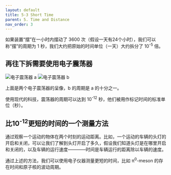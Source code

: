 ```yaml
---
layout: default
title: 5-3 Short Time
parent: 5. Time and Distance
nav_order: 3
---
```

如果装置“摆”在一小时内摆动了 3600 次（假设一天有24个小时），我们可以称“摆”的周期为 1 秒，我们大约把原始的时间单位（一天）大约拆分了 10<sup>-5</sup> 倍。

## 再往下拆需要使用电子震荡器
![电子震荡器 a](/assets/volume-1/fig-5-2-a.png)
![电子震荡器 b](/assets/volume-1/fig-5-2-b.png)

上面是两个电子震荡器的呈像，b 的周期是 a 的十分之一。

使用现代的科技，震荡器的周期可以达到 10<sup>-12</sup> 秒，他们被用作标记时间的标准单位（秒）。

## 比10<sup>-12</sup>更短的时间的一个测量方法
通过观察一个运动的物体在两个时刻的运动距离。比如，一个运动的车辆的头灯的开启和关闭，可以让我们了解到头灯开启了多久，假设我们知道头灯是在哪里开启和关闭的，以及车辆的运行速度————时间是车辆运行的距离除以车辆的速度。

通过上述的方法，我们可以使用电子仪器测量更短的时间，比如 π<sup>0</sup>-meson 的存在时间和原子核的波动周期。
